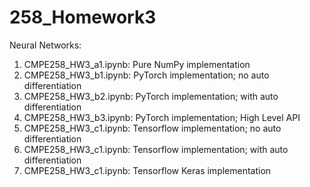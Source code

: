 # 258_Homework3

Neural Networks:

1) CMPE258_HW3_a1.ipynb: Pure NumPy implementation 
2) CMPE258_HW3_b1.ipynb: PyTorch implementation; no auto differentiation
3) CMPE258_HW3_b2.ipynb: PyTorch implementation; with auto differentiation
4) CMPE258_HW3_b3.ipynb: PyTorch implementation; High Level API
5) CMPE258_HW3_c1.ipynb: Tensorflow implementation; no auto differentiation
6) CMPE258_HW3_c1.ipynb: Tensorflow implementation; with auto differentiation
7) CMPE258_HW3_c1.ipynb: Tensorflow Keras implementation
